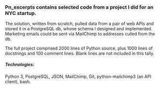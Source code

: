 ### Pn_excerpts contains selected code from a project I did for an NYC startup.

The solution, written from scratch, pulled data from a pair of web APIs and stored it in a PostgreSQL db, 
whose schema I designed and implemented. Marketing emails could be sent via MailChimp to addresses culled
from the db.

The full project comprised 2000 lines of Python source, plus 1000 lines of docstrings and 100 comment
lines. Blank lines are not included in this tally.

##### Technologies: 

Python 3, PostgreSQL, JSON, MailChimp, Git, python-mailchimp3 (an API client), bash.
